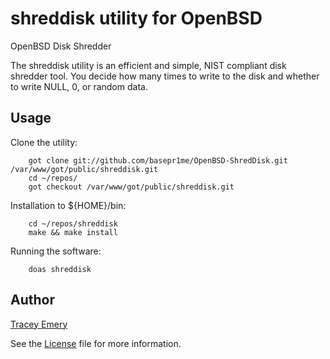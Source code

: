 # shreddisk utility for OpenBSD

OpenBSD Disk Shredder

The shreddisk utility is an efficient and simple, NIST compliant disk shredder
tool. You decide how many times to write to the disk and whether to write NULL,
0, or random data.

Usage
-----

Clone the utility:

		got clone git://github.com/basepr1me/OpenBSD-ShredDisk.git /var/www/got/public/shreddisk.git
		cd ~/repos/
		got checkout /var/www/got/public/shreddisk.git

Installation to ${HOME}/bin:

		cd ~/repos/shreddisk
		make && make install

Running the software:

		doas shreddisk

Author
------

[Tracey Emery](https://github.com/basepr1me/)

See the [License](LICENSE.md) file for more information.
